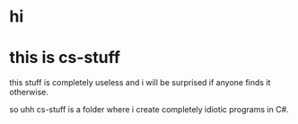 # hi 
# this is cs-stuff

this stuff is completely useless and i will be surprised if anyone finds it otherwise.

so uhh
cs-stuff is a folder where i create completely idiotic programs in C#.
